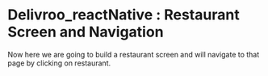 # Delivroo_reactNative : Restaurant Screen and Navigation

Now here we are going to build a restaurant screen and will navigate to that page by clicking on restaurant.


